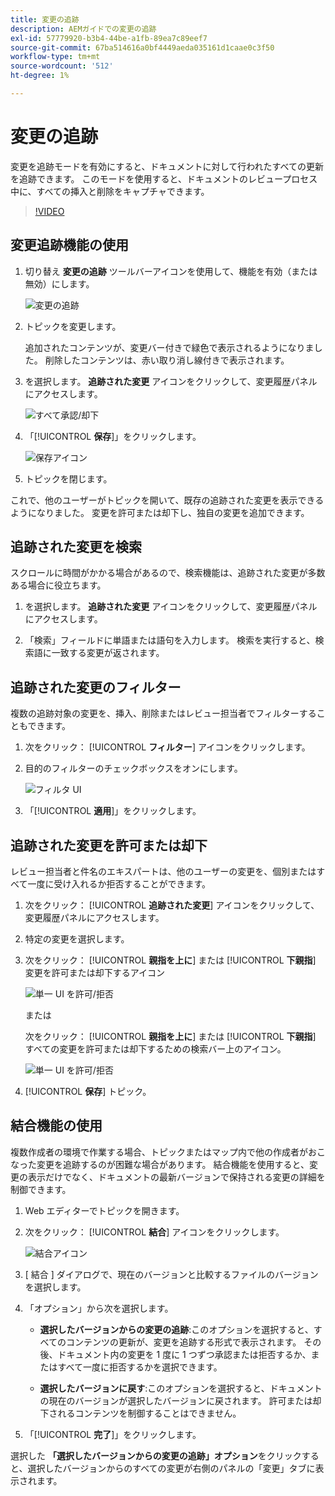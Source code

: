 ```yaml
---
title: 変更の追跡
description: AEMガイドでの変更の追跡
exl-id: 57779920-b3b4-44be-a1fb-89ea7c89eef7
source-git-commit: 67ba514616a0bf4449aeda035161d1caae0c3f50
workflow-type: tm+mt
source-wordcount: '512'
ht-degree: 1%

---
```


# 変更の追跡

変更を追跡モードを有効にすると、ドキュメントに対して行われたすべての更新を追跡できます。 このモードを使用すると、ドキュメントのレビュープロセス中に、すべての挿入と削除をキャプチャできます。

>[!VIDEO](https://video.tv.adobe.com/v/342763?quality=12&learn=on)

## 変更追跡機能の使用

1. 切り替え **変更の追跡** ツールバーアイコンを使用して、機能を有効（または無効）にします。

   ![変更の追跡](images/lesson-12/track-changes-icon.png)

1. トピックを変更します。

   追加されたコンテンツが、変更バー付きで緑色で表示されるようになりました。 削除したコンテンツは、赤い取り消し線付きで表示されます。

1. を選択します。 **追跡された変更** アイコンをクリックして、変更履歴パネルにアクセスします。

   ![すべて承認/却下](images/lesson-12/accept-reject-all.png)

1. 「[!UICONTROL **保存**]」をクリックします。

   ![保存アイコン](images/lesson-12/save-icon.png)

1. トピックを閉じます。

これで、他のユーザーがトピックを開いて、既存の追跡された変更を表示できるようになりました。 変更を許可または却下し、独自の変更を追加できます。

## 追跡された変更を検索

スクロールに時間がかかる場合があるので、検索機能は、追跡された変更が多数ある場合に役立ちます。

1. を選択します。 **追跡された変更** アイコンをクリックして、変更履歴パネルにアクセスします。

1. 「検索」フィールドに単語または語句を入力します。
検索を実行すると、検索語に一致する変更が返されます。

## 追跡された変更のフィルター

複数の追跡対象の変更を、挿入、削除またはレビュー担当者でフィルターすることもできます。

1. 次をクリック： [!UICONTROL **フィルター**] アイコンをクリックします。

1. 目的のフィルターのチェックボックスをオンにします。

   ![フィルタ UI](images/lesson-12/filter.png)

1. 「[!UICONTROL **適用**]」をクリックします。

## 追跡された変更を許可または却下

レビュー担当者と件名のエキスパートは、他のユーザーの変更を、個別またはすべて一度に受け入れるか拒否することができます。

1. 次をクリック： [!UICONTROL **追跡された変更**] アイコンをクリックして、変更履歴パネルにアクセスします。

1. 特定の変更を選択します。

1. 次をクリック： [!UICONTROL **親指を上に**] または [!UICONTROL **下親指**] 変更を許可または却下するアイコン

   ![単一 UI を許可/拒否](images/lesson-12/accept-reject-single.png)

   または

   次をクリック： [!UICONTROL **親指を上に**] または [!UICONTROL **下親指**] すべての変更を許可または却下するための検索バー上のアイコン。

   ![単一 UI を許可/拒否](images/lesson-12/accept-reject-single.png)

1. [!UICONTROL **保存**] トピック。

## 結合機能の使用

複数作成者の環境で作業する場合、トピックまたはマップ内で他の作成者がおこなった変更を追跡するのが困難な場合があります。 結合機能を使用すると、変更の表示だけでなく、ドキュメントの最新バージョンで保持される変更の詳細を制御できます。

1. Web エディターでトピックを開きます。

1. 次をクリック： [!UICONTROL **結合**] アイコンをクリックします。

   ![結合アイコン](images/lesson-12/merge-icon.png)

1. [ 結合 ] ダイアログで、現在のバージョンと比較するファイルのバージョンを選択します。

1. 「オプション」から次を選択します。

   - **選択したバージョンからの変更の追跡**:このオプションを選択すると、すべてのコンテンツの更新が、変更を追跡する形式で表示されます。 その後、ドキュメント内の変更を 1 度に 1 つずつ承認または拒否するか、またはすべて一度に拒否するかを選択できます。

   - **選択したバージョンに戻す**:このオプションを選択すると、ドキュメントの現在のバージョンが選択したバージョンに戻されます。 許可または却下されるコンテンツを制御することはできません。

1. 「[!UICONTROL **完了**]」をクリックします。

選択した **「選択したバージョンからの変更の追跡」オプション**&#x200B;をクリックすると、選択したバージョンからのすべての変更が右側のパネルの「変更」タブに表示されます。

